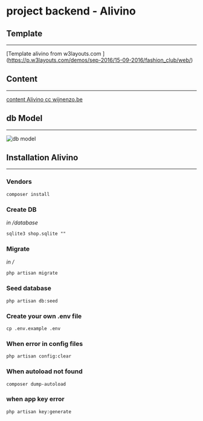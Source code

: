 # project backend - Alivino

## Template
***
[Template alivino from w3layouts.com ] (https://p.w3layouts.com/demos/sep-2016/15-09-2016/fashion_club/web/)
## Content
***
[content Alivino cc wijnenzo.be](https://www.wijnenzo.be)

## db Model
***
![db model](https://git.ikdoeict.be/daan.zwaenepoel/1617BDWD-Project/raw/master/dbmodel.png)
## Installation Alivino
***

### Vendors
```
composer install
```

### Create DB
*in /database*
```
sqlite3 shop.sqlite ""
```

### Migrate
*in /*
```
php artisan migrate
```

### Seed database
```
php artisan db:seed
```

### Create your own .env file
```
cp .env.example .env
```

### When error in config files
```
php artisan config:clear
```

### When autoload not found
```
composer dump-autoload
```

### when app key error
```
php artisan key:generate
```